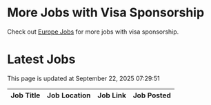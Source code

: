 # More Jobs with Visa Sponsorship

Check out [Europe Jobs](https://github.com/sureshparimi/europejobs#latest-jobs) for more jobs with visa sponsorship.

# Latest Jobs

This page is updated at September 22, 2025 07:29:51

| Job Title | Job Location | Job Link | Job Posted |
| --- | --- | --- | --- |
